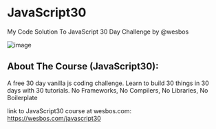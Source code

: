 # JavaScript30
My Code Solution To JavaScript 30 Day Challenge by @wesbos

![image](https://user-images.githubusercontent.com/51326421/102464666-3807ed80-407f-11eb-9d93-bc86bcce5a26.png)

##  About The Course (JavaScript30):
 A free 30 day vanilla js coding challenge. Learn to build 30 things in 30 days with 30 tutorials. 
 No Frameworks, No Compilers, No Libraries, No Boilerplate


link to JavaScript30 course at wesbos.com:   https://wesbos.com/javascript30




